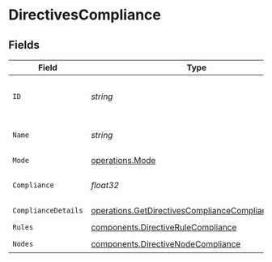 # DirectivesCompliance


## Fields

| Field                                                                                                                      | Type                                                                                                                       | Required                                                                                                                   | Description                                                                                                                | Example                                                                                                                    |
| -------------------------------------------------------------------------------------------------------------------------- | -------------------------------------------------------------------------------------------------------------------------- | -------------------------------------------------------------------------------------------------------------------------- | -------------------------------------------------------------------------------------------------------------------------- | -------------------------------------------------------------------------------------------------------------------------- |
| `ID`                                                                                                                       | *string*                                                                                                                   | :heavy_check_mark:                                                                                                         | id of the directive                                                                                                        | 9a1773c9-0889-40b6-be89-f6504443ac1b                                                                                       |
| `Name`                                                                                                                     | *string*                                                                                                                   | :heavy_check_mark:                                                                                                         | Name of the directive                                                                                                      | test directive                                                                                                             |
| `Mode`                                                                                                                     | [operations.Mode](../../models/operations/mode.md)                                                                         | :heavy_check_mark:                                                                                                         | N/A                                                                                                                        |                                                                                                                            |
| `Compliance`                                                                                                               | *float32*                                                                                                                  | :heavy_check_mark:                                                                                                         | Directive compliance level                                                                                                 | 83.34                                                                                                                      |
| `ComplianceDetails`                                                                                                        | [operations.GetDirectivesComplianceComplianceDetails](../../models/operations/getdirectivescompliancecompliancedetails.md) | :heavy_check_mark:                                                                                                         | N/A                                                                                                                        |                                                                                                                            |
| `Rules`                                                                                                                    | [components.DirectiveRuleCompliance](../../models/components/directiverulecompliance.md)                                   | :heavy_check_mark:                                                                                                         | N/A                                                                                                                        |                                                                                                                            |
| `Nodes`                                                                                                                    | [components.DirectiveNodeCompliance](../../models/components/directivenodecompliance.md)                                   | :heavy_check_mark:                                                                                                         | N/A                                                                                                                        |                                                                                                                            |